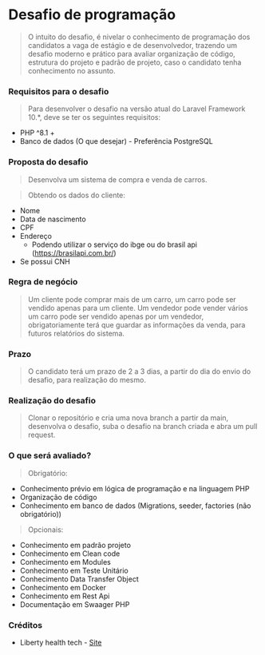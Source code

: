 # Desafio de programação

> O intuito do desafio, é nivelar o conhecimento de programação dos candidatos a vaga de estágio e de desenvolvedor,
> trazendo um desafio moderno e prático para avaliar organização de código, estrutura do projeto e padrão de projeto,
> caso o candidato tenha conhecimento no assunto.

### Requisitos para o desafio

> Para desenvolver o desafio na versão atual do Laravel Framework 10.*, deve se ter os seguintes requisitos:

- PHP ^8.1 +
- Banco de dados (O que desejar) - Preferência PostgreSQL

### Proposta do desafio

> Desenvolva um sistema de compra e venda de carros.

> Obtendo os dados do cliente:

- Nome
- Data de nascimento
- CPF
- Endereço
  - Podendo utilizar o serviço do ibge ou do brasil api (https://brasilapi.com.br/)
- Se possui CNH

### Regra de negócio

> Um cliente pode comprar mais de um carro, um carro pode ser vendido apenas para um cliente. Um vendedor pode vender
> vários um carro pode ser vendido apenas por um vendedor, obrigatoriamente terá que guardar as informações da venda,
> para futuros relatórios do sistema.

### Prazo

> O candidato terá um prazo de 2 a 3 dias, a partir do dia do envio do desafio, para realização do mesmo.

### Realização do desafio

> Clonar o repositório e cria uma nova branch a partir da main, desenvolva o desafio, suba o desafio na branch criada e abra um pull request.

### O que será avaliado?

> Obrigatório:

- Conhecimento prévio em lógica de programação e na linguagem PHP
- Organização de código
- Conhecimento em banco de dados (Migrations, seeder, factories (não obrigatório))

> Opcionais:

- Conhecimento em padrão projeto
- Conhecimento em Clean code
- Conhecimento em Modules
- Conhecimento em Teste Unitário
- Conhecimento Data Transfer Object
- Conhecimento em Docker
- Conhecimento em Rest Api
- Documentação em Swaager PHP

### Créditos

- Liberty health tech - [Site](https://libertyti.com.br/)

